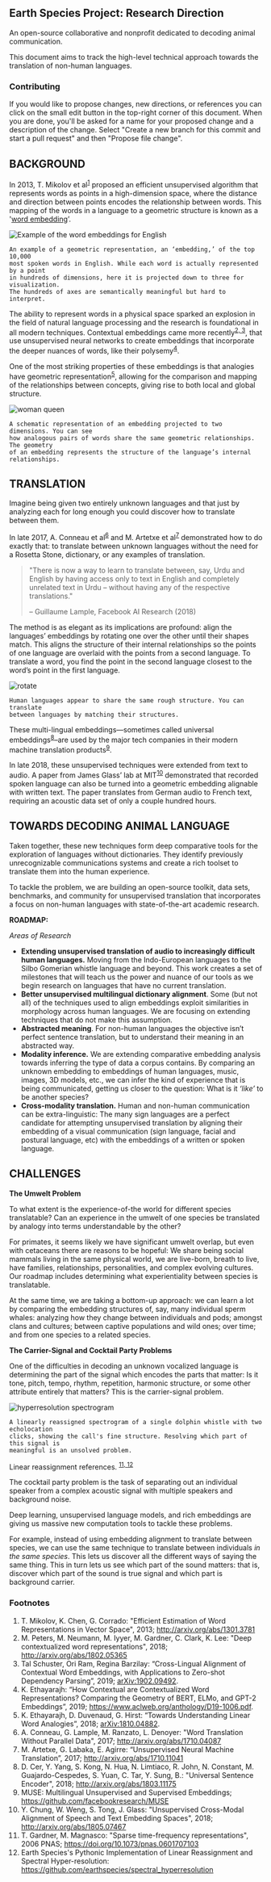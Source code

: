 ## Earth Species Project: Research Direction

An open-source collaborative and nonprofit dedicated to decoding animal communication.

This document aims to track the high-level technical approach towards the translation of non-human languages.

### Contributing

If you would like to propose changes, new directions, or references you can click on the small edit button in the top-right corner of this document. When you are done, you'll be asked for a name for your proposed change and a description of the change. Select "Create a new branch for this commit and start a pull request" and then  "Propose file change".

## BACKGROUND

In 2013, T. Mikolov et al<sup>[1](#footnotes)</sup> proposed an efficient unsupervised algorithm that represents words as points in a high-dimension space, where the distance and direction between points encodes the relationship between words. This mapping of the words in a language to a geometric structure is known as a '[word embedding](http://jalammar.github.io/illustrated-word2vec/)’.

![Example of the word embeddings for English](https://github.com/earthspecies/project/blob/assets/10k_eng_med_opt.gif)

```
An example of a geometric representation, an ‘embedding,’ of the top 10,000
most spoken words in English. While each word is actually represented by a point
in hundreds of dimensions, here it is projected down to three for visualization.
The hundreds of axes are semantically meaningful but hard to interpret.
```

The ability to represent words in a physical space sparked an explosion in the field of natural language processing and the research is foundational in all modern techniques. Contextual embeddings came more recently<sup>[2, ](#footnotes)</sup><sup>[3](#footnotes)</sup>, that use unsupervised neural networks to create embeddings that incorporate the deeper nuances of words, like their polysemy<sup>[4](#footnotes)</sup>.

One of the most striking properties of these embeddings is that analogies have geometric representation<sup>[5](#footnotes)</sup>, allowing for the comparison and mapping of the relationships between concepts, giving rise to both local and global structure.

![woman queen](https://github.com/earthspecies/project/blob/assets/woman_queen.png)

```
A schematic representation of an embedding projected to two dimensions. You can see
how analogous pairs of words share the same geometric relationships. The geometry
of an embedding represents the structure of the language’s internal relationships.
```

## TRANSLATION

Imagine being given two entirely unknown languages and that just by analyzing each for long enough you could discover how to translate between them.

In late 2017, A. Conneau et al<sup>[6](#footnotes)</sup> and M. Artetxe et al<sup>[7](#footnotes)</sup> demonstrated how to do exactly that: to translate between unknown languages without the need for a Rosetta Stone, dictionary, or any examples of translation.

> "There is now a way to learn to translate between, say, Urdu and English by having access only to text in English and completely unrelated text in Urdu – without having any of the respective translations."
>
> – Guillaume Lample, Facebook AI Research (2018)

The method is as elegant as its implications are profound: align the languages’ embeddings by rotating one over the other until their shapes match. This aligns the structure of their internal relationships so the points of one language are overlaid with the points from a second language. To translate a word, you find the point in the second language closest to the word’s point in the first language.

![rotate](https://github.com/earthspecies/project/blob/assets/rotate.png)

```
Human languages appear to share the same rough structure. You can translate
between languages by matching their structures.
```

These multi-lingual embeddings—sometimes called universal embeddings<sup>[8](#footnotes)</sup>–are used by the major tech companies in their modern machine translation products<sup>[9](#footnotes)</sup>.

In late 2018, these unsupervised techniques were extended from text to audio. A paper from James Glass’ lab at MIT<sup>[10](#footnotes)</sup> demonstrated that recorded spoken language can also be turned into a geometric embedding alignable with written text. The paper translates from German audio to French text, requiring an acoustic data set of only a couple hundred hours.

## TOWARDS DECODING ANIMAL LANGUAGE

Taken together, these new techniques form deep comparative tools for the exploration of languages without dictionaries. They identify previously unrecognizable communications systems and create a rich toolset to translate them into the human experience.

To tackle the problem, we are building an open-source toolkit, data sets, benchmarks, and community for unsupervised translation that incorporates a focus on non-human languages with state-of-the-art academic research.

**ROADMAP:**

*Areas of Research*

* **Extending unsupervised translation of audio to increasingly difficult human languages.** Moving from the Indo-European languages to the Silbo Gomerian whistle language and beyond. This work creates a set of milestones that will teach us the power and nuance of our tools as we begin research on languages that have no current translation.  
* **Better unsupervised multilingual dictionary alignment**. Some (but not all) of the techniques used to align embeddings exploit similarities in morphology across human languages. We are focusing on extending techniques that do not make this assumption.
* **Abstracted meaning**. For non-human languages the objective isn’t perfect sentence translation, but to understand their meaning in an abstracted way.
* **Modality inference.** We are extending comparative embedding analysis towards inferring the type of data a corpus contains. By comparing an unknown embedding to embeddings of human languages, music, images, 3D models, etc., we can infer the kind of experience that is being communicated, getting us closer to the question: What is it *‘like’* to be another species?
* **Cross-modality translation.** Human and non-human communication can be extra-linguistic: The many sign languages are a perfect candidate for attempting unsupervised translation by aligning their embedding of a visual communication (sign language, facial and postural language, etc) with the embeddings of a written or spoken language.

## CHALLENGES

**The Umwelt Problem**

To what extent is the experience-of-the world for different species translatable? Can an experience in the umwelt of one species be translated by analogy into terms understandable by the other?

For primates, it seems likely we have significant umwelt overlap, but even with cetaceans there are reasons to be hopeful: We share being social mammals living in the same physical world, we are live-born, breath to live, have families, relationships, personalities, and complex evolving cultures. Our roadmap includes determining what experientiality between species is translatable.

At the same time, we are taking a bottom-up approach: we can learn a lot by comparing the embedding structures of, say, many individual sperm whales: analyzing how they change between individuals and pods; amongst clans and cultures; between captive populations and wild ones; over time; and from one species to a related species.

**The Carrier-Signal and Cocktail Party Problems**

One of the difficulties in decoding an unknown vocalized language is determining the part of the signal which encodes the parts that matter: Is it tone, pitch, tempo, rhythm, repetition, harmonic structure, or some other attribute entirely that matters? This is the carrier-signal problem.

![hyperresolution spectrogram](https://github.com/earthspecies/project/blob/assets/hyper_spectrogram.png)

```
A linearly reassigned spectrogram of a single dolphin whistle with two echolocation
clicks, showing the call's fine structure. Resolving which part of this signal is
meaningful is an unsolved problem.
```

Linear reassignment references. <sup><a href="#footnotes">11, </a></sup><sup><a href="#footnotes">12</a></sup>




The cocktail party problem is the task of separating out an individual speaker from a complex acoustic signal with multiple speakers and background noise.

Deep learning, unsupervised language models, and rich embeddings are giving us massive new computation tools to tackle these problems.

For example, instead of using embedding alignment to translate between species, we can use the same technique to translate between individuals *in the same species*. This lets us discover all the different ways of saying the same thing. This in turn lets us see which part of the sound matters: that is, discover which part of the sound is true signal and which part is background carrier.

### Footnotes

1. T. Mikolov, K. Chen, G. Corrado: "Efficient Estimation of Word Representations in Vector Space", 2013; http://arxiv.org/abs/1301.3781
2. M. Peters, M. Neumann, M. Iyyer, M. Gardner, C. Clark, K. Lee: "Deep contextualized word representations", 2018; http://arxiv.org/abs/1802.05365
3. Tal Schuster, Ori Ram, Regina Barzilay: “Cross-Lingual Alignment of Contextual Word Embeddings, with Applications to Zero-shot Dependency Parsing”, 2019; <a href='http://arxiv.org/abs/1902.09492'>arXiv:1902.09492</a>.
4. K. Ethayarajh: “How Contextual are Contextualized Word Representations? Comparing the Geometry of BERT, ELMo, and GPT-2 Embeddings”, 2019; https://www.aclweb.org/anthology/D19-1006.pdf.
5. K. Ethayarajh, D. Duvenaud, G. Hirst: “Towards Understanding Linear Word Analogies”, 2018; <a href='http://arxiv.org/abs/1810.04882'>arXiv:1810.04882</a>.
6. A. Conneau, G. Lample, M. Ranzato, L. Denoyer: "Word Translation Without Parallel Data", 2017; http://arxiv.org/abs/1710.04087
7. M. Artetxe, G. Labaka, E. Agirre: “Unsupervised Neural Machine Translation”, 2017; http://arxiv.org/abs/1710.11041
8. D. Cer, Y. Yang, S. Kong, N. Hua, N. Limtiaco, R. John, N. Constant, M. Guajardo-Cespedes, S. Yuan, C. Tar, Y. Sung, B.: "Universal Sentence Encoder", 2018; http://arxiv.org/abs/1803.11175
9. MUSE: Multilingual Unsupervised and Supervised Embeddings; https://github.com/facebookresearch/MUSE
10. Y. Chung, W. Weng, S. Tong, J. Glass: "Unsupervised Cross-Modal Alignment of Speech and Text Embedding Spaces", 2018; http://arxiv.org/abs/1805.07467
11. T. Gardner, M. Magnasco: "Sparse time-frequency representations", 2006 PNAS; https://doi.org/10.1073/pnas.0601707103
12. Earth Species's Pythonic Implementation of Linear Reassignment and Spectral Hyper-resolution: https://github.com/earthspecies/spectral_hyperresolution
